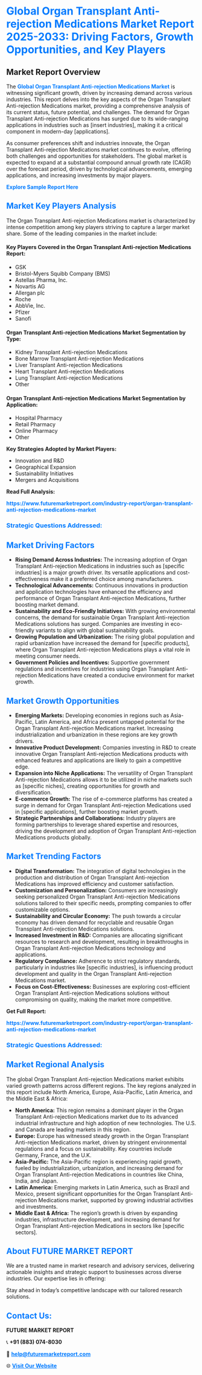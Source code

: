 <h1 style="color: #007BFF;">Global Organ Transplant Anti-rejection Medications Market Report 2025-2033: Driving Factors, Growth Opportunities, and Key Players</h1>

<section id="overview">
<h2>Market Report Overview</h2>
<p>The <a href="https://www.futuremarketreport.com/industry-report/organ-transplant-anti-rejection-medications-market" style="color: #007BFF; text-decoration: none;"><strong>Global Organ Transplant Anti-rejection Medications Market</strong></a> is witnessing significant growth, driven by increasing demand across various industries. This report delves into the key aspects of the Organ Transplant Anti-rejection Medications market, providing a comprehensive analysis of its current status, future potential, and challenges. The demand for Organ Transplant Anti-rejection Medications has surged due to its wide-ranging applications in industries such as [insert industries], making it a critical component in modern-day [applications].</p>
<p>As consumer preferences shift and industries innovate, the Organ Transplant Anti-rejection Medications market continues to evolve, offering both challenges and opportunities for stakeholders. The global market is expected to expand at a substantial compound annual growth rate (CAGR) over the forecast period, driven by technological advancements, emerging applications, and increasing investments by major players.</p>
</section>

<section id="overview">
<p><a href="https://www.futuremarketreport.com/request-sample/reportId=79785" style="color: #007BFF; text-decoration: none;"><strong>Explore Sample Report Here</strong></a></p>
</section>

<section id="key-players">
<h2 style="color: #007BFF;">Market Key Players Analysis</h2>
<p>The Organ Transplant Anti-rejection Medications market is characterized by intense competition among key players striving to capture a larger market share. Some of the leading companies in the market include:</p>
<h4>Key Players Covered in the Organ Transplant Anti-rejection Medications Report:</h4>
<ul><li>GSK</li><li>Bristol-Myers Squibb Company (BMS)</li><li>Astellas Pharma, Inc.</li><li>Novartis AG</li><li>Allergan plc</li><li>Roche</li><li>AbbVie, Inc.</li><li>Pfizer</li><li>Sanofi</li></ul>
<h4>Organ Transplant Anti-rejection Medications Market Segmentation by Type:</h4>
<ul><li>Kidney Transplant Anti-rejection Medications</li><li>Bone Marrow Transplant Anti-rejection Medications</li><li>Liver Transplant Anti-rejection Medications</li><li>Heart Transplant Anti-rejection Medications</li><li>Lung Transplant Anti-rejection Medications</li><li>Other</li></ul>

<h4>Organ Transplant Anti-rejection Medications Market Segmentation by Application:</h4>
<ul><li>Hospital Pharmacy</li><li>Retail Pharmacy</li><li>Online Pharmacy</li><li>Other</li></ul>
<p><strong>Key Strategies Adopted by Market Players:</strong></p>
<ul>
<li>Innovation and R&D</li>
<li>Geographical Expansion</li>
<li>Sustainability Initiatives</li>
<li>Mergers and Acquisitions</li>
</ul>
</section>

<section>
<p><strong>Read Full Analysis: </strong></p><a href="https://www.futuremarketreport.com/industry-report/organ-transplant-anti-rejection-medications-market" style="color: #007BFF; text-decoration: none;"><strong>https://www.futuremarketreport.com/industry-report/organ-transplant-anti-rejection-medications-market</strong></a>
<h3 style="color: #007BFF;">Strategic Questions Addressed:</h3>
</section>

<section id="driving-factors">
<h2 style="color: #007BFF;">Market Driving Factors</h2>
<ul>
<li><strong>Rising Demand Across Industries:</strong> The increasing adoption of Organ Transplant Anti-rejection Medications in industries such as [specific industries] is a major growth driver. Its versatile applications and cost-effectiveness make it a preferred choice among manufacturers.</li>
<li><strong>Technological Advancements:</strong> Continuous innovations in production and application technologies have enhanced the efficiency and performance of Organ Transplant Anti-rejection Medications, further boosting market demand.</li>
<li><strong>Sustainability and Eco-Friendly Initiatives:</strong> With growing environmental concerns, the demand for sustainable Organ Transplant Anti-rejection Medications solutions has surged. Companies are investing in eco-friendly variants to align with global sustainability goals.</li>
<li><strong>Growing Population and Urbanization:</strong> The rising global population and rapid urbanization have increased the demand for [specific products], where Organ Transplant Anti-rejection Medications plays a vital role in meeting consumer needs.</li>
<li><strong>Government Policies and Incentives:</strong> Supportive government regulations and incentives for industries using Organ Transplant Anti-rejection Medications have created a conducive environment for market growth.</li>
</ul>
</section>

<section id="growth-opportunities">
<h2 style="color: #007BFF;">Market Growth Opportunities</h2>
<ul>
<li><strong>Emerging Markets:</strong> Developing economies in regions such as Asia-Pacific, Latin America, and Africa present untapped potential for the Organ Transplant Anti-rejection Medications market. Increasing industrialization and urbanization in these regions are key growth drivers.</li>
<li><strong>Innovative Product Development:</strong> Companies investing in R&D to create innovative Organ Transplant Anti-rejection Medications products with enhanced features and applications are likely to gain a competitive edge.</li>
<li><strong>Expansion into Niche Applications:</strong> The versatility of Organ Transplant Anti-rejection Medications allows it to be utilized in niche markets such as [specific niches], creating opportunities for growth and diversification.</li>
<li><strong>E-commerce Growth:</strong> The rise of e-commerce platforms has created a surge in demand for Organ Transplant Anti-rejection Medications used in [specific applications], further boosting market growth.</li>
<li><strong>Strategic Partnerships and Collaborations:</strong> Industry players are forming partnerships to leverage shared expertise and resources, driving the development and adoption of Organ Transplant Anti-rejection Medications products globally.</li>
</ul>
</section>

<section id="trending-factors">
<h2 style="color: #007BFF;">Market Trending Factors</h2>
<ul>
<li><strong>Digital Transformation:</strong> The integration of digital technologies in the production and distribution of Organ Transplant Anti-rejection Medications has improved efficiency and customer satisfaction.</li>
<li><strong>Customization and Personalization:</strong> Consumers are increasingly seeking personalized Organ Transplant Anti-rejection Medications solutions tailored to their specific needs, prompting companies to offer customizable options.</li>
<li><strong>Sustainability and Circular Economy:</strong> The push towards a circular economy has driven demand for recyclable and reusable Organ Transplant Anti-rejection Medications solutions.</li>
<li><strong>Increased Investment in R&D:</strong> Companies are allocating significant resources to research and development, resulting in breakthroughs in Organ Transplant Anti-rejection Medications technology and applications.</li>
<li><strong>Regulatory Compliance:</strong> Adherence to strict regulatory standards, particularly in industries like [specific industries], is influencing product development and quality in the Organ Transplant Anti-rejection Medications market.</li>
<li><strong>Focus on Cost-Effectiveness:</strong> Businesses are exploring cost-efficient Organ Transplant Anti-rejection Medications solutions without compromising on quality, making the market more competitive.</li>
</ul>
</section>

<section>
<p><strong>Get Full Report: </strong></p><a href="https://www.futuremarketreport.com/industry-report/organ-transplant-anti-rejection-medications-market" style="color: #007BFF; text-decoration: none;"><strong>https://www.futuremarketreport.com/industry-report/organ-transplant-anti-rejection-medications-market</strong></a>
<h3 style="color: #007BFF;">Strategic Questions Addressed:</h3>
</section>


<section id="regional-analysis">
<h2 style="color: #007BFF;">Market Regional Analysis</h2>
<p>The global Organ Transplant Anti-rejection Medications market exhibits varied growth patterns across different regions. The key regions analyzed in this report include North America, Europe, Asia-Pacific, Latin America, and the Middle East & Africa:</p>
<ul>
<li><strong>North America:</strong> This region remains a dominant player in the Organ Transplant Anti-rejection Medications market due to its advanced industrial infrastructure and high adoption of new technologies. The U.S. and Canada are leading markets in this region.</li>
<li><strong>Europe:</strong> Europe has witnessed steady growth in the Organ Transplant Anti-rejection Medications market, driven by stringent environmental regulations and a focus on sustainability. Key countries include Germany, France, and the U.K.</li>
<li><strong>Asia-Pacific:</strong> The Asia-Pacific region is experiencing rapid growth, fueled by industrialization, urbanization, and increasing demand for Organ Transplant Anti-rejection Medications in countries like China, India, and Japan.</li>
<li><strong>Latin America:</strong> Emerging markets in Latin America, such as Brazil and Mexico, present significant opportunities for the Organ Transplant Anti-rejection Medications market, supported by growing industrial activities and investments.</li>
<li><strong>Middle East & Africa:</strong> The region’s growth is driven by expanding industries, infrastructure development, and increasing demand for Organ Transplant Anti-rejection Medications in sectors like [specific sectors].</li>
</ul>
</section>

<footer>
<h2 style="color: #007BFF;">About FUTURE MARKET REPORT</h2>
<p>We are a trusted name in market research and advisory services, delivering actionable insights and strategic support to businesses across diverse industries. Our expertise lies in offering:</p>

<p>Stay ahead in today’s competitive landscape with our tailored research solutions.</p>

<h2 style="color: #007BFF;">Contact Us:</h2>
<p><strong>FUTURE MARKET REPORT</strong></p>
<p>📞 <strong>+91 (883) 074-8030</strong></p>
<p>📧 <strong><a href="mailto:help@futuremarketreport.com" style="color: #007BFF;">help@futuremarketreport.com</a></strong></p>
<p>🌐 <strong><a href="https://www.futuremarketreport.com/" style="color: #007BFF;">Visit Our Website</a></strong></p>
</footer>